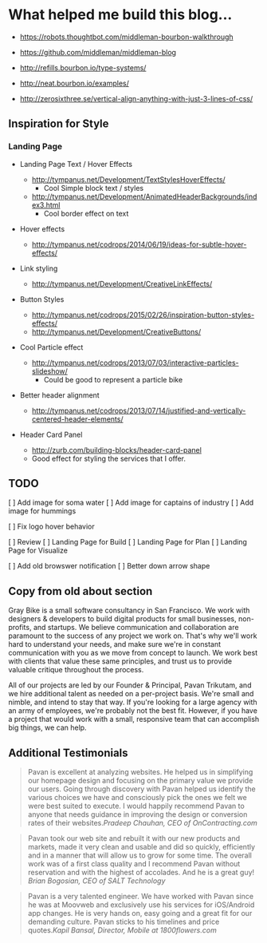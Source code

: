 # What helped me build this blog...

* https://robots.thoughtbot.com/middleman-bourbon-walkthrough

* https://github.com/middleman/middleman-blog

* http://refills.bourbon.io/type-systems/

* http://neat.bourbon.io/examples/

* http://zerosixthree.se/vertical-align-anything-with-just-3-lines-of-css/


## Inspiration for Style

### Landing Page
* Landing Page Text / Hover Effects
  * http://tympanus.net/Development/TextStylesHoverEffects/
    * Cool Simple block text / styles
  * http://tympanus.net/Development/AnimatedHeaderBackgrounds/index3.html
    * Cool border effect on text


* Hover effects
  * http://tympanus.net/codrops/2014/06/19/ideas-for-subtle-hover-effects/

* Link styling
  * http://tympanus.net/Development/CreativeLinkEffects/ 

* Button Styles
  * http://tympanus.net/codrops/2015/02/26/inspiration-button-styles-effects/
  * http://tympanus.net/Development/CreativeButtons/


* Cool Particle effect
  * http://tympanus.net/codrops/2013/07/03/interactive-particles-slideshow/
    * Could be good to represent a particle bike

* Better header alignment
  * http://tympanus.net/codrops/2013/07/14/justified-and-vertically-centered-header-elements/

* Header Card Panel 
  * http://zurb.com/building-blocks/header-card-panel
  * Good effect for styling the services that I offer.

## TODO

[ ] Add image for soma water
[ ] Add image for captains of industry
[ ] Add image for hummings

[ ] Fix logo hover behavior

[ ] Review
[ ] Landing Page for Build
[ ] Landing Page for Plan
[ ] Landing Page for Visualize

[ ] Add old browswer notification
[ ] Better down arrow shape



## Copy from old about section

Gray Bike is a small software consultancy in San Francisco. We work with designers & developers to build digital products for small businesses, non-profits, and startups. We believe communication and collaboration are paramount to the success of any project we work on. That's why we'll work hard to understand your needs, and make sure we're in constant communication with you as we move from concept to launch. We work best with clients that value these same principles, and trust us to provide valuable critique throughout the process.

All of our projects are led by our Founder & Principal, Pavan Trikutam, and we hire additional talent as needed on a per-project basis. We're small and nimble, and intend to stay that way. If you're looking for a large agency with an army of employees, we're probably not the best fit. However, if you have a project that would work with a small, responsive team that can accomplish big things, we can help.</p>


## Additional Testimonials

<blockquote>Pavan is excellent at analyzing websites. He helped us in simplifying our homepage design and focusing on the primary value we provide our users. Going through discovery with Pavan helped us identify the various choices we have and consciously pick the ones we felt we were best suited to execute. I would happily recommend Pavan to anyone that needs guidance in improving the design or conversion rates of their websites.<cite>Pradeep Chauhan, CEO of OnContracting.com</cite></blockquote>
<blockquote>Pavan took our web site and rebuilt it with our new products and markets, made it very clean and usable and did so quickly, efficiently and in a manner that will allow us to grow for some time.  The overall work was of a first class quality and I recommend Pavan without reservation and with the highest of accolades. And he is a great guy! <cite>Brian Bogosian, CEO of SALT Technology</cite></blockquote>
<blockquote>Pavan is a very talented engineer. We have worked with Pavan since he was at Moovweb and exclusively use his services for iOS/Android app changes. He is very hands on, easy going and a great fit for our demanding culture. Pavan sticks to his timelines and price quotes.<cite>Kapil Bansal, Director, Mobile at 1800flowers.com</cite></blockquote>